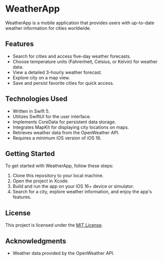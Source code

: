 # WeatherApp

WeatherApp is a mobile application that provides users with up-to-date weather information for cities worldwide.

## Features

- Search for cities and access five-day weather forecasts.
- Choose temperature units (Fahrenheit, Celsius, or Kelvin) for weather data.
- View a detailed 3-hourly weather forecast.
- Explore city on a map view.
- Save and persist favorite cities for quick access.

## Technologies Used

- Written in Swift 5.
- Utilizes SwiftUI for the user interface.
- Implements CoreData for persistent data storage.
- Integrates MapKit for displaying city locations on maps.
- Retrieves weather data from the OpenWeather API.
- Requires a minimum iOS version of iOS 16.

## Getting Started

To get started with WeatherApp, follow these steps:

1. Clone this repository to your local machine.
2. Open the project in Xcode.
3. Build and run the app on your iOS 16+ device or simulator.
4. Search for a city, explore weather information, and enjoy the app's features.

## License

This project is licensed under the [MIT License](LICENSE).

## Acknowledgments

- Weather data provided by the OpenWeather API.
